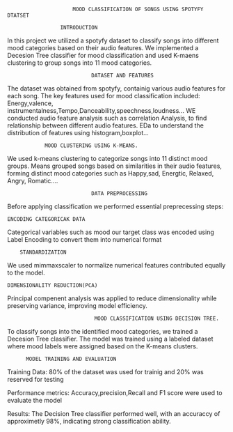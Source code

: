                          MOOD CLASSIFICATION OF SONGS USING SPOTYFY DTATSET
											 
					 INTRODUCTION			 
In this project we utilized a spotyfy dataset to classify songs into different mood categories based on  their audio features. We implemented a Decesion Tree
 classifier for mood classification and used K-maens clustering to group songs into 11 mood categories.
 
                               DATASET AND FEATURES
The dataset was obtained from spotyfy, containig various audio features for each song. The key features used for mood classification included: Energy,valence,
instrumentalness,Tempo,Danceability,speechness,loudness...
WE conducted audio feature analysis such as correlation Analysis, to find relationship between different audio features. EDa to understand the distribution of features using histogram,boxplot...

				MOOD CLUSTERING USING K-MEANS.
We used k-means clustering to categorize songs into 11 distinct mood groups. Means grouped songs based on similarities in their audio features, forming distinct mood categories such as Happy,sad, Energtic, Relaxed, Angry, Romatic....

                               DATA PREPROCESSING
Before applying classification we performed essential preprecessing steps:
                            
	ENCODING CATEGORICAK DATA
Categorical variables such as mood our target class was encoded using Label Encoding to convert them into numerical format

        STANDARDIZATION
We used mimmaxscaler to normalize numerical features contributed equally to the model.
                   
	DIMENSIONALITY REDUCTION(PCA)
Principal compenent analysis was applied to reduce dimensionality while preserving variance, improving model efficiency.

                                MOOD CLASSIFICATION USING DECISION TREE.
To classify songs into the identified mood categories, we trained a Decesion Tree classifier. The model was trained using a labeled dataset where mood labels
were assigned based on the K-means clusters.

          MODEL TRAINING AND EVALUATION
Training Data: 80% of the dataset was used for trainig and 20% was reserved for testing

Performance metrics: Accuracy,precision,Recall and F1 score were used to evaluate the model

Results: The Decision Tree classifier performed well, with an accuraccy of approximetly 98%, indicating strong classification ability. 












                        



